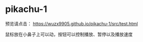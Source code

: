 # pikachu-1
预览请点击：
https://wuzx9905.github.io/pikachu-1/src/test.html

鼠标放在小鼻子上可以动，按钮可以控制播放、暂停以及播放速度
